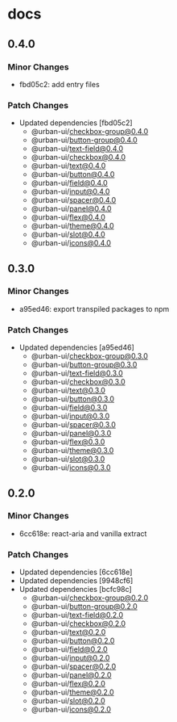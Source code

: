 # docs

## 0.4.0

### Minor Changes

- fbd05c2: add entry files

### Patch Changes

- Updated dependencies [fbd05c2]
  - @urban-ui/checkbox-group@0.4.0
  - @urban-ui/button-group@0.4.0
  - @urban-ui/text-field@0.4.0
  - @urban-ui/checkbox@0.4.0
  - @urban-ui/text@0.4.0
  - @urban-ui/button@0.4.0
  - @urban-ui/field@0.4.0
  - @urban-ui/input@0.4.0
  - @urban-ui/spacer@0.4.0
  - @urban-ui/panel@0.4.0
  - @urban-ui/flex@0.4.0
  - @urban-ui/theme@0.4.0
  - @urban-ui/slot@0.4.0
  - @urban-ui/icons@0.4.0

## 0.3.0

### Minor Changes

- a95ed46: export transpiled packages to npm

### Patch Changes

- Updated dependencies [a95ed46]
  - @urban-ui/checkbox-group@0.3.0
  - @urban-ui/button-group@0.3.0
  - @urban-ui/text-field@0.3.0
  - @urban-ui/checkbox@0.3.0
  - @urban-ui/text@0.3.0
  - @urban-ui/button@0.3.0
  - @urban-ui/field@0.3.0
  - @urban-ui/input@0.3.0
  - @urban-ui/spacer@0.3.0
  - @urban-ui/panel@0.3.0
  - @urban-ui/flex@0.3.0
  - @urban-ui/theme@0.3.0
  - @urban-ui/slot@0.3.0
  - @urban-ui/icons@0.3.0

## 0.2.0

### Minor Changes

- 6cc618e: react-aria and vanilla extract

### Patch Changes

- Updated dependencies [6cc618e]
- Updated dependencies [9948cf6]
- Updated dependencies [bcfc98c]
  - @urban-ui/checkbox-group@0.2.0
  - @urban-ui/button-group@0.2.0
  - @urban-ui/text-field@0.2.0
  - @urban-ui/checkbox@0.2.0
  - @urban-ui/text@0.2.0
  - @urban-ui/button@0.2.0
  - @urban-ui/field@0.2.0
  - @urban-ui/input@0.2.0
  - @urban-ui/spacer@0.2.0
  - @urban-ui/panel@0.2.0
  - @urban-ui/flex@0.2.0
  - @urban-ui/theme@0.2.0
  - @urban-ui/slot@0.2.0
  - @urban-ui/icons@0.2.0

